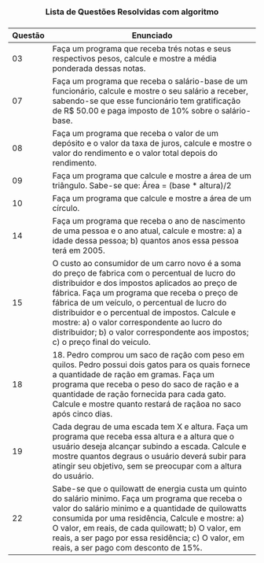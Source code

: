 

<h3 align = center> Lista de Questões Resolvidas com algoritmo<h3 align = center>

| Questão | Enunciado |
| --- | --- |
| 03 | Faça um programa que receba trés notas e seus respectivos pesos, calcule e mostre a média ponderada dessas notas. |
| 07 | Faça um programa que receba o salário-base de um funcionário, calcule e mostre o seu salário a receber, sabendo-se que esse funcionário tem gratificação de R$ 50.00 e paga imposto de 10% sobre o salário-base. |
| 08 | Faça um programa que receba o valor de um depósito e o valor da taxa de juros, calcule e mostre o valor do rendimento e o valor total depois do rendimento. |
| 09 | Faça um programa que calcule e mostre a área de um triângulo. Sabe-se que: Área = (base * altura)/2 |
| 10 | Faça um programa que calcule e mostre a área de um círculo.|
| 14 | Faça um programa que receba o ano de nascimento de uma pessoa e o ano atual, calcule e mostre: a) a idade dessa pessoa; b) quantos anos essa pessoa terá em 2005. |
| 15 | O custo ao consumidor de um carro novo é a soma do preço de fabrica com o percentual de lucro do distribuidor e dos impostos aplicados ao preço de fábrica. Faça um programa que receba o preço de fábrica de um veículo, o percentual de lucro do distribuidor e o percentual de impostos. Calcule e mostre: a) o valor correspondente ao lucro do distribuidor; b) o valor correspondente aos impostos; c) o preço final do veiculo. |
| 18 | 18. Pedro comprou um saco de ração com peso em quilos. Pedro possui dois gatos para os quais fornece a quantidade de ração em gramas. Faça um programa que receba o peso do saco de ração e a quantidade de ração fornecida para cada gato. Calcule e mostre quanto restará de raçãoa no saco após cinco dias. |
| 19 | Cada degrau de uma escada tem X e altura. Faça um programa que receba essa altura e a altura que o usuário deseja alcançar subindo a escada. Calcule e mostre quantos degraus o usuário deverá subir para atingir seu objetivo, sem se preocupar com a altura do usuário. |
| 22 | Sabe-se que o quilowatt de energia custa um quinto do salário minimo. Faça um programa que receba o valor do salário minimo e a quantidade de quilowatts consumida por uma residência, Calcule e mostre: a) O valor, em reais, de cada quilowatt; b) O valor, em reais, a ser pago por essa residência; c) O valor, em reais, a ser pago com desconto de 15%.
